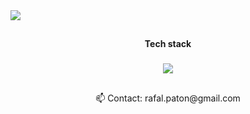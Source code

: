 <img src="200h.gif" />


##

<p align="center"><b>Tech stack</b></p>

###

<p align="center">
  <a href="https://skillicons.dev">
    <img src="https://skillicons.dev/icons?i=java,spring,docker,mysql,git,linux,html,css,maven" />
  </a>
</p>

##

<p align="center">
📫 Contact: rafal.paton@gmail.com<br>
</p>

